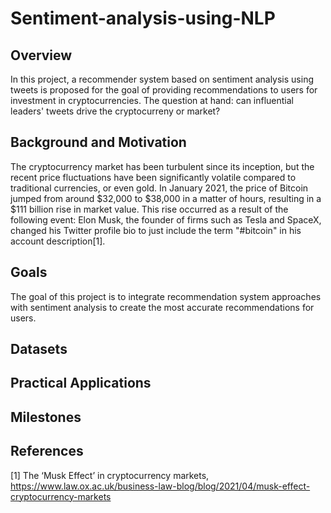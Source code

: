 # Sentiment-analysis-using-NLP
## Overview

In this project, a recommender system based on sentiment analysis using tweets is proposed for the goal of providing recommendations to users for investment in cryptocurrencies. The question at hand: can influential leaders' tweets drive the cryptocurreny or market? 

## Background and Motivation

The cryptocurrency market has been turbulent since its inception, but the recent price fluctuations have been significantly volatile compared to traditional currencies, or even gold. In January 2021, the price of Bitcoin jumped from around $32,000 to $38,000 in a matter of hours, resulting in a $111 billion rise in market value. This rise occurred as a result of the following event: Elon Musk, the founder of firms such as Tesla and SpaceX, changed his Twitter profile bio to just include the term "#bitcoin" in his account description[1].

## Goals

The goal of this project is to integrate recommendation system approaches with sentiment analysis to create the most accurate recommendations for users. 

## Datasets

## Practical Applications

## Milestones

## References
[1] The ‘Musk Effect’ in cryptocurrency markets, https://www.law.ox.ac.uk/business-law-blog/blog/2021/04/musk-effect-cryptocurrency-markets
